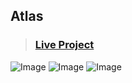 ## Atlas

> ### [Live Project](https://atlas-nextjs.vercel.app/)

![Image](https://i.ibb.co/YdGcdLH/image.png)
![Image](https://i.ibb.co/FYPFLvG/image.png)
![Image](https://i.ibb.co/94yd2Jm/image.png)
